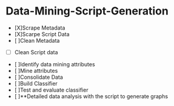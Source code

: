 # Data-Mining-Script-Generation
- [X]Scrape Metadata
- [X]Scarpe Script Data
- [ ]Clean Metadata
- [ ] Clean Script data
- [ ]Identify data mining attributes
- [ ]Mine attributes
- [ ]Consolidate Data
- [ ]Build Classifier
- [ ]Test and evaluate classifier
- [ ]**Detailed data analysis with the script to generate graphs
